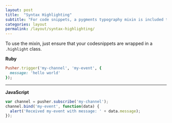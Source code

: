 ```yaml
---
layout: post
title:  "Syntax Highlighting"
subtitle: "For code snippets, a pygments typography mixin is included to highlight different languages."
categories: layout
permalink: /layout/syntax-highlighting/
---
```


To use the mixin, just ensure that your codesnippets are wrapped in a `.highlight` class.

**Ruby**

``` ruby
Pusher.trigger('my-channel', 'my-event', {
  message: 'hello world'
});
```

***

**JavaScript**

``` javascript
var channel = pusher.subscribe('my-channel');
channel.bind('my-event', function(data) {
  alert('Received my-event with message: ' + data.message);
});
```
